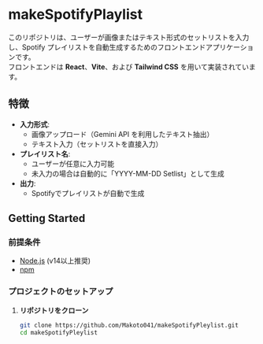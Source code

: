 # makeSpotifyPlaylist

このリポジトリは、ユーザーが画像またはテキスト形式のセットリストを入力し、Spotify プレイリストを自動生成するためのフロントエンドアプリケーションです。  
フロントエンドは **React**、**Vite**、および **Tailwind CSS** を用いて実装されています。  


## 特徴

- **入力形式**:  
  - 画像アップロード（Gemini API を利用したテキスト抽出）
  - テキスト入力（セットリストを直接入力）
- **プレイリスト名**:  
  - ユーザーが任意に入力可能  
  - 未入力の場合は自動的に「YYYY-MM-DD Setlist」として生成
- **出力**:  
  - Spotifyでプレイリストが自動で生成

## Getting Started

### 前提条件

- [Node.js](https://nodejs.org/) (v14以上推奨)
- [npm](https://www.npmjs.com/) 

### プロジェクトのセットアップ

1. **リポジトリをクローン**

   ```bash
   git clone https://github.com/Makoto041/makeSpotifyPleylist.git
   cd makeSpotifyPleylist
